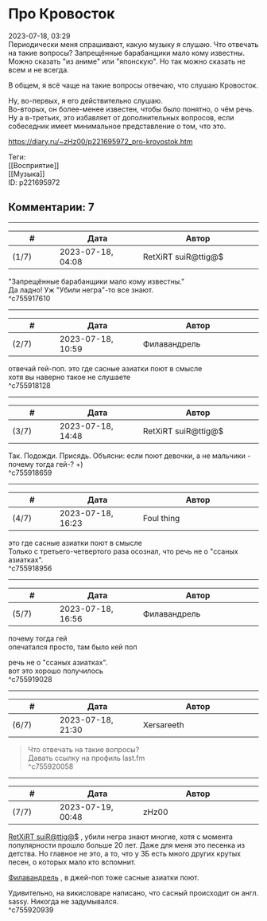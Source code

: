 Про Кровосток
=============

  
2023-07-18, 03:29  
 Периодически меня спрашивают, какую музыку я слушаю. Что отвечать на такие вопросы? Запрещённые барабанщики мало кому известны. Можно сказать "из аниме" или "японскую". Но так можно сказать не всем и не всегда.   
   
 В общем, я всё чаще на такие вопросы отвечаю, что слушаю Кровосток.   
   
 Ну, во-первых, я его действительно слушаю.   
 Во-вторых, он более-менее известен, чтобы было понятно, о чём речь.   
 Ну а в-третьих, это избавляет от дополнительных вопросов, если собеседник имеет минимальное представление о том, что это.   
  
<https://diary.ru/~zHz00/p221695972_pro-krovostok.htm>  
  
Теги:  
[[Восприятие]]  
[[Музыка]]  
ID: p221695972  


Комментарии: 7
--------------

  


---



|         #         |              Дата              |                     Автор                     |           ID           |
| --- | --- | --- | --- |
| (1/7) | 2023-07-18, 04:08 | RetXiRT suiR@ttig@$ | c755917610 |

  
 "Запрещённые барабанщики мало кому известны."   
 Да ладно! Уж "Убили негра"-то все знают.   
 ^c755917610

---



|         #         |              Дата              |                     Автор                     |           ID           |
| --- | --- | --- | --- |
| (2/7) | 2023-07-18, 10:59 | Филавандрель | c755918128 |

  
 отвечай гей-поп. это где сасные азиатки поют в смысле   
 хотя вы наверно такое не слушаете   
 ^c755918128

---



|         #         |              Дата              |                     Автор                     |           ID           |
| --- | --- | --- | --- |
| (3/7) | 2023-07-18, 14:48 | RetXiRT suiR@ttig@$ | c755918659 |

  
 Так. Подожди. Присядь. Объясни: если поют девочки, а не мальчики - почему тогда гей-? +)   
 ^c755918659

---



|         #         |              Дата              |                     Автор                     |           ID           |
| --- | --- | --- | --- |
| (4/7) | 2023-07-18, 16:23 | Foul thing | c755918956 |

  
  это где сасные азиатки поют в смысле    
 Только с третьего-четвертого раза осознал, что речь не о "ссаных азиатках".   
 ^c755918956

---



|         #         |              Дата              |                     Автор                     |           ID           |
| --- | --- | --- | --- |
| (5/7) | 2023-07-18, 16:56 | Филавандрель | c755919028 |

  
  почему тогда гей    
 опечатался просто, там было кей поп   
   
  речь не о "ссаных азиатках".    
 вот это хорошо получилось   
 ^c755919028

---



|         #         |              Дата              |                     Автор                     |           ID           |
| --- | --- | --- | --- |
| (6/7) | 2023-07-18, 21:30 | Xersareeth | c755920058 |

  
 > Что отвечать на такие вопросы?   
 Давать ссылку на профиль last.fm   
 ^c755920058

---



|         #         |              Дата              |                     Автор                     |           ID           |
| --- | --- | --- | --- |
| (7/7) | 2023-07-19, 00:48 | zHz00 | c755920939 |

  
  [RetXiRT suiR@ttig@$](https://Hellspawn.diary.ru "Atomicautionuclear")  , убили негра знают многие, хотя с момента популярности прошло больше 20 лет. Даже для меня это песенка из детства. Но главное не это, а то, что у ЗБ есть много других крутых песен, о которых мало кто вспомнит.   
   
  [Филавандрель](https://lavi.diary.ru "Дорога без возврата")  , в джей-поп тоже сасные азиатки поют.   
   
 Удивительно, на викисловаре написано, что сасный происходит он англ. sassy. Никогда не задумывался.   
 ^c755920939